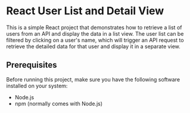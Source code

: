 # React User List and Detail View

This is a simple React project that demonstrates how to retrieve a list of users from an API and display the data in a list view. The user list can be filtered by clicking on a user's name, which will trigger an API request to retrieve the detailed data for that user and display it in a separate view.

## Prerequisites

Before running this project, make sure you have the following software installed on your system:

* Node.js
* npm (normally comes with Node.js)

